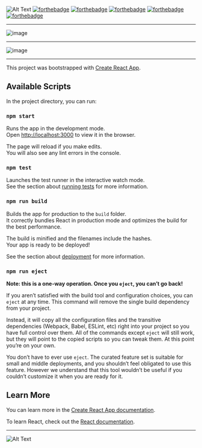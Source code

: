 ![Alt Text](https://media.giphy.com/media/A9grgCQ0Dm012/giphy.gif)
[![forthebadge](https://forthebadge.com/images/badges/gluten-free.svg)](https://media.giphy.com/media/RkJkDlSwrJRkvGB9Pd/giphy.gif)
[![forthebadge](https://forthebadge.com/images/badges/built-with-love.svg)](https://media.giphy.com/media/bGCRttS05VC7K/giphy.gif)
[![forthebadge](https://forthebadge.com/images/badges/uses-badges.svg)](https://media.giphy.com/media/xTiTnEcelJSG8j4KYM/giphy.gifm)
[![forthebadge](https://forthebadge.com/images/badges/check-it-out.svg)](https://media.giphy.com/media/RkJkDlSwrJRkvGB9Pd/giphy.gifm)
[![forthebadge](https://forthebadge.com/images/badges/fo-shizzle.svg)](https://media.giphy.com/media/RkJkDlSwrJRkvGB9Pd/giphy.gif)
***
![image](https://user-images.githubusercontent.com/19554935/61254461-8ef2f000-a732-11e9-8d7a-6c5d69c61915.png)
***
![image](https://user-images.githubusercontent.com/19554935/61254535-c6fa3300-a732-11e9-8898-a5b9c9f85602.png)
***

This project was bootstrapped with [Create React App](https://github.com/facebook/create-react-app).

## Available Scripts

In the project directory, you can run:

### `npm start`

Runs the app in the development mode.<br>
Open [http://localhost:3000](http://localhost:3000) to view it in the browser.

The page will reload if you make edits.<br>
You will also see any lint errors in the console.

### `npm test`

Launches the test runner in the interactive watch mode.<br>
See the section about [running tests](https://facebook.github.io/create-react-app/docs/running-tests) for more information.

### `npm run build`

Builds the app for production to the `build` folder.<br>
It correctly bundles React in production mode and optimizes the build for the best performance.

The build is minified and the filenames include the hashes.<br>
Your app is ready to be deployed!

See the section about [deployment](https://facebook.github.io/create-react-app/docs/deployment) for more information.

### `npm run eject`

**Note: this is a one-way operation. Once you `eject`, you can’t go back!**

If you aren’t satisfied with the build tool and configuration choices, you can `eject` at any time. This command will remove the single build dependency from your project.

Instead, it will copy all the configuration files and the transitive dependencies (Webpack, Babel, ESLint, etc) right into your project so you have full control over them. All of the commands except `eject` will still work, but they will point to the copied scripts so you can tweak them. At this point you’re on your own.

You don’t have to ever use `eject`. The curated feature set is suitable for small and middle deployments, and you shouldn’t feel obligated to use this feature. However we understand that this tool wouldn’t be useful if you couldn’t customize it when you are ready for it.

## Learn More

You can learn more in the [Create React App documentation](https://facebook.github.io/create-react-app/docs/getting-started).

To learn React, check out the [React documentation](https://reactjs.org/).
***
![Alt Text](https://media.giphy.com/media/A9grgCQ0Dm012/giphy.gif)
